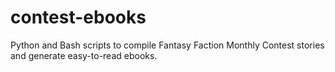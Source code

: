 # contest-ebooks
Python and Bash scripts to compile Fantasy Faction Monthly Contest stories and generate easy-to-read ebooks.

